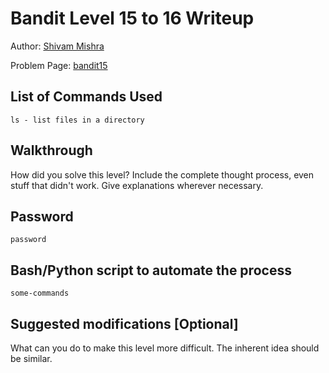 # Bandit Level 15 to 16 Writeup

Author: [Shivam Mishra](https://github.com/7shivamx)

Problem Page: [bandit15](https://overthewire.org/bandit/bandit15)

## List of Commands Used
```
ls - list files in a directory
```

## Walkthrough
How did you solve this level? Include the complete thought process, even stuff that didn't work. Give explanations wherever necessary.

## Password
`password`

## Bash/Python script to automate the process
```
some-commands
```

## Suggested modifications [Optional]
What can you do to make this level more difficult. The inherent idea should be similar.
